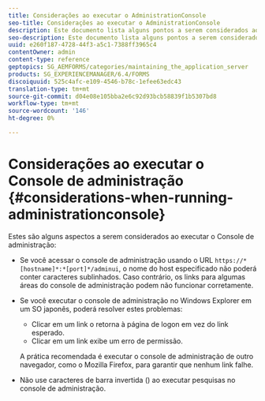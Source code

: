 ```yaml
---
title: Considerações ao executar o AdministrationConsole
seo-title: Considerações ao executar o AdministrationConsole
description: Este documento lista alguns pontos a serem considerados ao executar o Console de administração.
seo-description: Este documento lista alguns pontos a serem considerados ao executar o Console de administração.
uuid: e260f187-4728-44f3-a5c1-7388ff3965c4
contentOwner: admin
content-type: reference
geptopics: SG_AEMFORMS/categories/maintaining_the_application_server
products: SG_EXPERIENCEMANAGER/6.4/FORMS
discoiquuid: 525c4afc-e109-4546-b78c-1efee63edc43
translation-type: tm+mt
source-git-commit: d04e08e105bba2e6c92d93bcb58839f1b5307bd8
workflow-type: tm+mt
source-wordcount: '146'
ht-degree: 0%

---
```



# Considerações ao executar o Console de administração {#considerations-when-running-administrationconsole}

Estes são alguns aspectos a serem considerados ao executar o Console de administração:

* Se você acessar o console de administração usando o URL `https://*[hostname]*:*[port]*/adminui`, o nome do host especificado não poderá conter caracteres sublinhados. Caso contrário, os links para algumas áreas do console de administração podem não funcionar corretamente.
* Se você executar o console de administração no Windows Explorer em um SO japonês, poderá resolver estes problemas:

   * Clicar em um link o retorna à página de logon em vez do link esperado.
   * Clicar em um link exibe um erro de permissão.

   A prática recomendada é executar o console de administração de outro navegador, como o Mozilla Firefox, para garantir que nenhum link falhe.

* Não use caracteres de barra invertida () ao executar pesquisas no console de administração.

